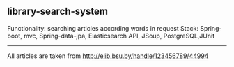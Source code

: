 **library-search-system**
---

Functionality: searching articles according words in request
Stack: Spring-boot, mvc, Spring-data-jpa, Elasticsearch API, JSoup, PostgreSQL,JUnit

---

All articles are taken from http://elib.bsu.by/handle/123456789/44994